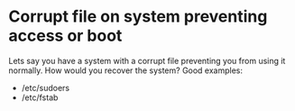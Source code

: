 # Corrupt file on system preventing access or boot
Lets say you have a system with a corrupt file preventing you from using it normally. How would you recover the system?
Good examples:

* /etc/sudoers
* /etc/fstab
